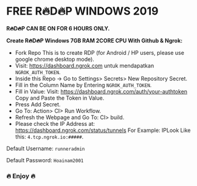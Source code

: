 # FREE R🔥D🔥P WINDOWS 2019

<b>R🔥D🔥P CAN BE ON FOR 6 HOURS ONLY.</b>

<b>Create R🔥D🔥P Windows 7GB RAM 2CORE CPU With Github & Ngrok:</b>

+ Fork Repo This is to create RDP (for Android / HP users, please use google chrome desktop mode).
+ Visit: https://dashboard.ngrok.com untuk mendapatkan `NGROK_AUTH_TOKEN`.
+ Inside this Repo -> Go to Settings> Secrets> New Repository Secret.
+ Fill in the Column Name by Entering `NGROK_AUTH_TOKEN`.
+ Fill in Value: Visit: https://dashboard.ngrok.com/auth/your-authtoken Copy and Paste the Token in Value.
+ Press Add Secret.
+ Go To: Action> CI> Run Workflow.
+ Refresh the Webpage and Go To: CI> build.
+ Please check the IP Address at: https://dashboard.ngrok.com/status/tunnels For Example: IPLook Like this: `4.tcp.ngrok.io:#####`.

Default Username: `runneradmin`

Default Password: `Hoainam2001`

<h3>🔥 Enjoy 🔥</h3>
